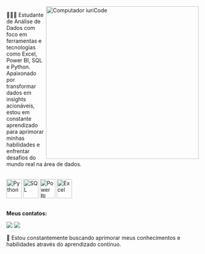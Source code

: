  <img src="https://raw.githubusercontent.com/MicaelliMedeiros/micaellimedeiros/master/image/computer-illustration.png" min-width="400px" max-width="400px" width="400px" align="right" alt="Computador iuriCode">

👨🏾‍💻 Estudante de Análise de Dados com foco em ferramentas e tecnologias como Excel, Power BI, SQL e Python. Apaixonado por transformar dados em insights acionáveis, estou em constante aprendizado para aprimorar minhas habilidades e enfrentar desafios do mundo real na área de dados.

<div style="display: inline_block"><br>
  <img align="center" alt="Python" height="50" width="40" src="https://cdn.jsdelivr.net/gh/devicons/devicon@latest/icons/python/python-original.svg">
  <img align="center" alt="SQL" height="50" width="40" src="https://cdn.jsdelivr.net/gh/devicons/devicon@latest/icons/azuresqldatabase/azuresqldatabase-original.svg">
  <img align="center" alt="Power BI" height="50" width="40" src="#">
  <img align="center" alt="Excel" height="50" width="40" src="#">
</div>
<br>

<strong>Meus contatos:</strong>

  <a href = "mailto:mgr8272@gmail.com"><img src="https://img.shields.io/badge/-Gmail-%23333?style=for-the-badge&logo=gmail&logoColor=white" target="_blank"></a>
  <a href="https://www.linkedin.com/in/maycon-rocha-7b8759164/" target="_blank"><img src="https://img.shields.io/badge/-LinkedIn-%230077B5?style=for-the-badge&logo=linkedin&logoColor=white" target="_blank"></a> 
 <!-- <a href="https://instagram.com/maycongr" target="_blank"><img src="https://img.shields.io/badge/-Instagram-%23E4405F?style=for-the-badge&logo=instagram&logoColor=white" target="_blank"></a> -->
<!--  <a href="https://twitter.com/MayconGRocha1" target="_blank"><img src="https://img.shields.io/badge/X-000000?style=for-the-badge&logo=x&logoColor=white"></a> -->
 <!-- <a href="#"> <img src="https://img.shields.io/badge/WhatsApp-25D366?style=for-the-badge&logo=whatsapp&logoColor=white"></a> -->
🚀 Estou constantemente buscando aprimorar meus conhecimentos e habilidades através do aprendizado contínuo.

